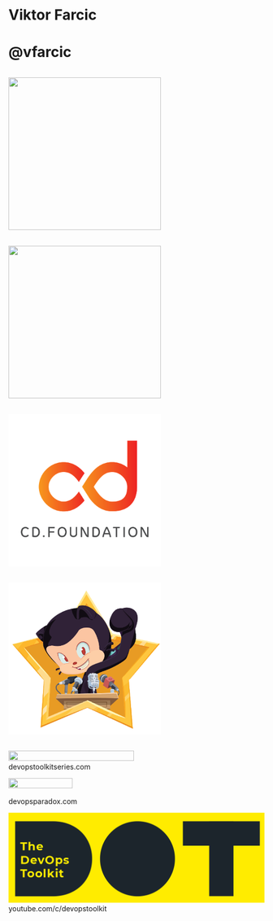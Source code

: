 <!-- .slide: data-background="../img/viktor.jpg"  data-background-size="cover" -->
# Viktor Farcic


<!-- .slide: data-background="../img/products/upbound.png" data-background-size="contain" -->


<!-- .slide: data-background="../img/products/twitter.png" data-background-size="contain" -->
# @vfarcic


<!-- .slide: class="center" -->

<p style="display:inline-block"><img src="../img/docker-captain.png" style="width:300px;height:300px;"></p> <!-- .element: class="fragment" -->

<p style="display:inline-block"><img src="../img/gde.png" style="width:300px;height:300px;"></p>

<p style="display:inline-block"><img src="../img/products/cdf.png" style="width:300px;height:300px;"></p> <!-- .element: class="fragment" -->

<p style="display:inline-block"><img src="../img/github-star.png" style="width:300px;height:300px;"></p> <!-- .element: class="fragment" -->


<a href="https://www.devopstoolkitseries.com"><img src="../img/devops-toolkit-series.png" style="width: 70%; height: 70%;"></a>
devopstoolkitseries.com


<a href="https://www.devopsparadox.com"><img src="../img/products/devops-paradox.jpg" style="width: 50%; height: 60%;"></a>

devopsparadox.com


[![DevOps Toolkit YouTube](../img/dot.png)](https://www.youtube.com/c/devopstoolkit)
youtube.com/c/devopstoolkit
